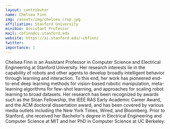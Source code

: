 ```yaml
---
layout: contributor
name: Chelsea Finn
img: /assets/img/chelsea_crop.jpg
affiliation: Stanford University
minibio: Assistant Professor
mail: cbfinn@cs.stanford.edu
website: https://ai.stanford.edu/~cbfinn/
twitter: 
importance: 1
---
```

Chelsea Finn is an Assistant Professor in Computer Science and Electrical Engineering at Stanford University. Her research interests lie in the capability of robots and other agents to develop broadly intelligent behavior through learning and interaction. To this end, her work has pioneered end-to-end deep learning methods for vision-based robotic manipulation, meta-learning algorithms for few-shot learning, and approaches for scaling robot learning to broad datasets. Her research has been recognized by awards such as the Sloan Fellowship, the IEEE RAS Early Academic Career Award, and the ACM doctoral dissertation award, and has been covered by various media outlets including the New York Times, Wired, and Bloomberg. Prior to Stanford, she received her Bachelor's degree in Electrical Engineering and Computer Science at MIT and her PhD in Computer Science at UC Berkeley.
